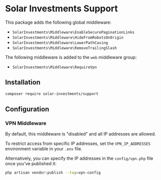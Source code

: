 # Solar Investments Support

This package adds the following global middleware:

- `SolarInvestments\Middleware\EnableSecurePaginationLinks`
- `SolarInvestments\Middleware\HideFromRobotsOnOrigin`
- `SolarInvestments\Middleware\LowerPathCasing`
- `SolarInvestments\Middleware\RemoveTrailingSlash`

The following middleware is added to the `web` middleware group:

- `SolarInvestments\Middleware\RequireVpn`

## Installation

```bash
composer require solar-investments/support
```

## Configuration

### VPN Middleware

By default, this middleware is "disabled" and all IP addresses are allowed.

To restrict access from specific IP addresses, set the `VPN_IP_ADDRESSES` environment variable in your `.env` file.

Alternatively, you can specify the IP addresses in the `config/vpn.php` file once you've published it:

```bash
php artisan vendor:publish --tag=vpn-config
```
